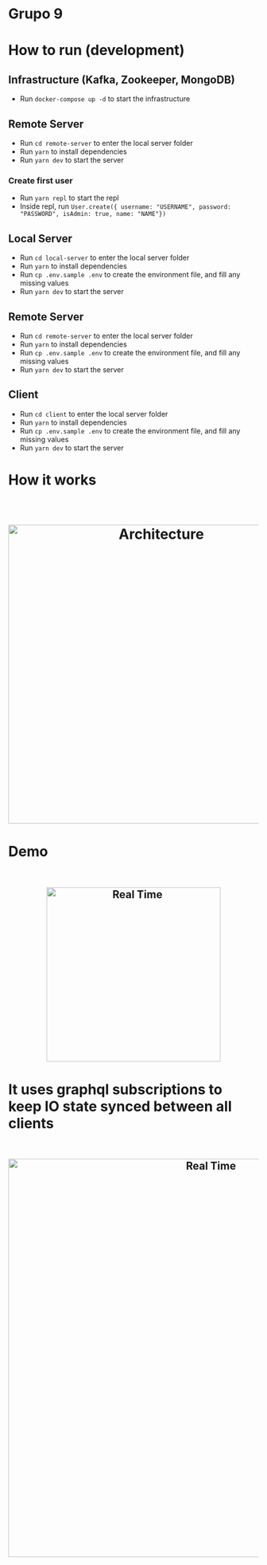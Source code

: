 
# Grupo 9
# How to run (development)

## Infrastructure (Kafka, Zookeeper, MongoDB)
- Run `docker-compose up -d` to start the infrastructure

## Remote Server
- Run `cd remote-server` to enter the local server folder
- Run `yarn` to install dependencies
- Run `yarn dev` to start the server

### Create first user
- Run `yarn repl` to start the repl
- Inside repl, run `User.create({ username: "USERNAME", password: "PASSWORD", isAdmin: true, name: "NAME"})`

## Local Server
- Run `cd local-server` to enter the local server folder
- Run `yarn` to install dependencies
- Run `cp .env.sample .env` to create the environment file, and fill any missing values
- Run `yarn dev` to start the server

## Remote Server
- Run `cd remote-server` to enter the local server folder
- Run `yarn` to install dependencies
- Run `cp .env.sample .env` to create the environment file, and fill any missing values
- Run `yarn dev` to start the server

## Client
- Run `cd client` to enter the local server folder
- Run `yarn` to install dependencies
- Run `cp .env.sample .env` to create the environment file, and fill any missing values
- Run `yarn dev` to start the server



# How it works
<h1 align="center">
<br>
  <img src="https://i.imgur.com/J69MhL2.jpeg" alt="Architecture" width=600">
<br>
</h1>

# Demo

<h2 align="center">
<br>
  <img src="https://i.imgur.com/Z3Z073Y.gif" alt="Real Time" width=350">
<br>
</h2>


# It uses graphql subscriptions to keep IO state synced between all clients
<h2 align="center">
<br>
  <img src="https://i.imgur.com/4w0u41i.gif" alt="Real Time" width=800">
<br>
</h2>
